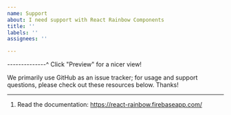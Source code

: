 ```yaml
---
name: Support
about: I need support with React Rainbow Components
title: ''
labels: ''
assignees: ''

---
```


--------------^ Click "Preview" for a nicer view!

We primarily use GitHub as an issue tracker; for usage and support questions, please check out these resources below. Thanks!

---

1. Read the documentation: https://react-rainbow.firebaseapp.com/
